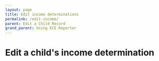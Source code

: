 ```yaml
---
layout: page
title: Edit income determinations
permalink: /edit-income/
parent: Edit a Child Record
grand_parent: Using ECE Reporter
---
```


# Edit a child's income determination

